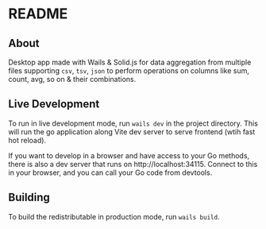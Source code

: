 # README

## About

Desktop app made with Wails & Solid.js for data aggregation from multiple files supporting `csv`, `tsv`, `json` to perform operations on columns like sum, count, avg, so on & their combinations.

## Live Development

To run in live development mode, run `wails dev` in the project directory. This will run the go application along Vite dev server to serve frontend (wtih fast hot reload).

If you want to develop in a browser and have access to your Go methods, there is also a dev server that runs on http://localhost:34115. Connect to this in your browser, and you can call your Go code from devtools.

## Building

To build the redistributable in production mode, run `wails build`.
